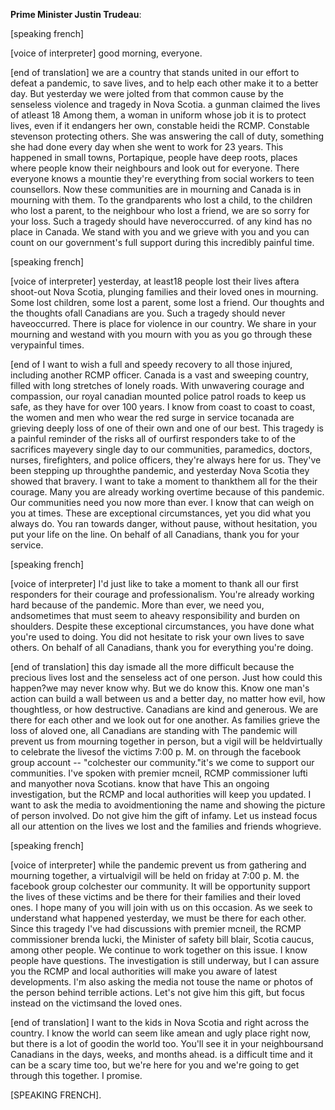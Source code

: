 

**Prime Minister Justin Trudeau**:


[speaking french] 

[voice of interpreter] good morning, everyone.

[end of translation] we are a country that stands united in our effort to defeat a pandemic, to save lives, and to help each other make it to a better day.
But yesterday we were jolted from that common cause by the senseless violence and tragedy in Nova Scotia.
a gunman claimed the lives of atleast 18  Among them, a woman in uniform whose job it is to protect lives, even if it endangers her own, constable heidi   the RCMP.
Constable stevenson  protecting others.
She was answering the call of duty, something she had done every day when she went to work for 23 years.
This happened in small towns, Portapique,     people have deep roots, places where people know their neighbours and look out for everyone.
There everyone knows a mountie  they're everything from social workers to teen counsellors.
Now these communities are in mourning and Canada is in mourning with them.
To the grandparents who lost a child, to the children who lost a parent, to the neighbour who lost a friend, we are so sorry for your loss.
Such a tragedy should have neveroccurred.
 of any kind has no place in Canada.
We stand with you and we grieve with you and you can count on our government's full support during this incredibly painful time.

[speaking french] 

[voice of interpreter] yesterday, at least18 people lost their lives aftera shoot-out  Nova Scotia, plunging families and their loved ones in mourning.
Some lost children, some lost a parent, some lost a friend.
Our thoughts and the thoughts ofall Canadians are  you.
Such a tragedy should never haveoccurred.
There is  place for violence in our country.
We share in your mourning and westand with you  mourn with you as you go through these verypainful times.

[end of  I want to wish a full and speedy recovery to all those injured, including another RCMP officer.
Canada is a vast and sweeping country, filled with long stretches of lonely roads.
With unwavering courage and compassion, our royal canadian mounted police patrol  roads to keep us safe, as they have for over 100 years.
I know from coast to coast to coast, the women and men who wear the red surge in service tocanada are grieving deeply  loss of one of their own and one of our best.
This tragedy is a painful reminder of the risks all of ourfirst responders take to   of the sacrifices  mayevery single day to  our communities, paramedics, doctors, nurses, firefighters, and police officers, they're always here for us. They've been stepping up throughthe pandemic, and yesterday  Nova Scotia they showed that bravery.
I want to take a moment to thankthem all for the  their courage.
Many  you are already working overtime because of this pandemic.
Our communities need you now more than ever.
I know that can weigh on you at times.
These are exceptional circumstances, yet you did what you always do. You ran towards danger, without pause, without hesitation, you put your life on the line.
On behalf of all Canadians, thank you for your service.

[speaking french] 

[voice of interpreter] I'd just like to take a moment to thank all our first responders for their courage and  professionalism.
You're already working hard because of the pandemic.
More than ever, we need you, andsometimes that must seem to  aheavy responsibility and burden on  shoulders.
Despite these exceptional circumstances, you have done what you're used to doing.
You did not hesitate to risk your own lives to save others.
On behalf of all Canadians, thank you for everything you're doing.

[end of translation] this day ismade all the more difficult because  the precious lives lost and the senseless act of one person.
Just how could this happen?we may never know why.
But we do know this.
Know one man's action can build a wall between us and a better day, no matter how evil, how thoughtless, or how destructive.
Canadians are kind and generous.
We are there for each other and we look out for one another.
As families grieve the loss of aloved one, all Canadians are standing with  The pandemic will prevent us from mourning together in person, but a vigil will be heldvirtually to celebrate the livesof the victims  7:00 p. M. on  through the facebook group account -- "colchester  our community."it's  we come  to support our communities.
I've spoken with premier mcneil, RCMP commissioner lufti and manyother nova Scotians.
 know that  have  This  an ongoing investigation, but the RCMP and local authorities will keep you updated.
I want to ask the media to avoidmentioning the name and showing the picture of  person involved.
Do not give him the gift of infamy.
Let us instead focus all our attention on the lives we lost and the families and friends whogrieve.

[speaking french] 

[voice of interpreter] while the pandemic  prevent us from gathering and mourning together, a virtualvigil will be held on friday at 7:00 p. M.  the facebook group colchester  our community.
It will be  opportunity  support the lives of these victims and be there for their families and their loved ones.
I hope many of you will join with us on this occasion.
As we seek to understand what happened yesterday, we must be there for each other.
Since this tragedy I've had discussions with premier mcneil, the RCMP commissioner brenda lucki, the Minister of  safety bill blair,   Scotia caucus, among other people.
We  continue to work together on this issue.
I know people have questions.
The investigation is still underway, but I can assure you the RCMP and local authorities will make you aware of latest developments.
I'm also asking the media not touse the name or photos of the person behind  terrible actions.
Let's not give him this gift, but focus instead on the victimsand the loved ones.

[end of translation] I want to  the kids in Nova Scotia and right across the country.
I know the world can seem like amean and ugly place right now, but there is a  lot of goodin the world too.
You'll see it in your neighboursand  Canadians in the days, weeks, and months ahead.
 is a difficult time and it can be a scary time too, but we're here for you and we're going to get through this together.
I promise.



[SPEAKING FRENCH].

